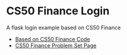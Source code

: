 # CS50 Finance Login
A flask login example based on CS50 Finance

* [Based on CS50 Finance Code](https://cdn.cs50.net/2023/fall/psets/9/finance)
* [CS50 Finance Problem Set Page](https://cs50.harvard.edu/x/2023/psets/9/finance)
